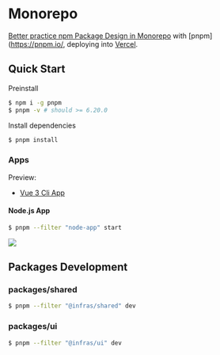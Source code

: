 # Monorepo

[Better practice npm Package Design in Monorepo](https://www.rustc.cloud/monorepo-pkg) with [pnpm](https://pnpm.io/, deploying into [Vercel](https://vercel.com/).

## Quick Start

Preinstall

```bash
$ npm i -g pnpm
$ pnpm -v # should >= 6.20.0
```

Install dependencies

```bash
$ pnpm install
```

### Apps

Preview:
- [Vue 3 Cli App](https://monorepo-vue3-cli-app.vercel.app/)



#### Node.js App

```bash
$ pnpm --filter "node-app" start
```

![](https://user-images.githubusercontent.com/13595509/146680754-8b6798f4-fa4f-43ff-929e-911e1343ef88.png)


## Packages Development

### packages/shared

```bash
$ pnpm --filter "@infras/shared" dev
```

### packages/ui

```bash
$ pnpm --filter "@infras/ui" dev
```
